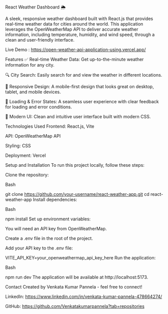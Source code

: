 React Weather Dashboard 🌦️

A sleek, responsive weather dashboard built with React.js that provides real-time weather data for cities around the world. This application leverages the OpenWeatherMap API to deliver accurate weather information, including temperature, humidity, and wind speed, through a clean and user-friendly interface.

Live Demo : https://open-weather-api-application-using.vercel.app/




Features
✅ Real-time Weather Data: Get up-to-the-minute weather information for any city.

🔍 City Search: Easily search for and view the weather in different locations.

📱 Responsive Design: A mobile-first design that looks great on desktop, tablet, and mobile devices.

🔄 Loading & Error States: A seamless user experience with clear feedback for loading and error conditions.

🎨 Modern UI: Clean and intuitive user interface built with modern CSS.

Technologies Used
Frontend: React.js, Vite

API: OpenWeatherMap API

Styling: CSS

Deployment: Vercel

Setup and Installation
To run this project locally, follow these steps:

Clone the repository:

Bash

git clone https://github.com/your-username/react-weather-app.git
cd react-weather-app
Install dependencies:

Bash

npm install
Set up environment variables:

You will need an API key from OpenWeatherMap.

Create a .env file in the root of the project.

Add your API key to the .env file:

VITE_API_KEY=your_openweathermap_api_key_here
Run the application:

Bash

npm run dev
The application will be available at http://localhost:5173.

Contact
Created by Venkata Kumar Pannela - feel free to connect!

LinkedIn: https://www.linkedin.com/in/venkata-kumar-pannela-478664274/

GitHub: https://github.com/Venkatakumarpannela?tab=repositories

